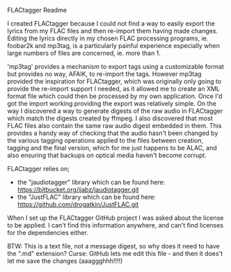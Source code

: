 FLACtagger Readme

I created FLACtagger because I could not find a way to easily export the lyrics from my
FLAC files and then re-import them having made changes. Editing the lyrics directly in
my chosen FLAC processing programs, ie. foobar2k and mp3tag, is a particularly painful experience
especially when large numbers of files are concerned, ie. more than 1.

'mp3tag' provides a mechanism to export tags using a customizable format but provides no way, AFAIK,
to re-import the tags. However mp3tag provided the inspiration for FLACtagger, which was originally
only going to provide the re-import support I needed, as it allowed me to create an XML format file
which could then be processed by my own application. Once I'd got the import working 
providing the export was relatively simple. On the way I discovered a way to generate digests of the
raw audio in FLACtagger which match the digests created by ffmpeg. I also discovered that most FLAC files
also contain the same raw audio digest embedded in them. This provides a handy way of checking that the audio
hasn't been changed by the various tagging operations applied to the files between creation, tagging and 
the final version, which for me just happens to be ALAC, and also ensuring that backups on optical
media haven't become corrupt.

FLACtagger relies on;
- the "jaudiotagger" library which can be found here: https://bitbucket.org/ijabz/jaudiotagger.git
- the "JustFLAC" library which can be found here: https://github.com/drogatkin/JustFLAC.git

When I set up the FLACtagger GitHub project I was asked about the license to be applied. I can't find this
information anywhere, and can't find licenses for the dependencies either.

BTW: This is a text file, not a message digest, so why does it need to have the ".md" extension?
Curse: GitHub lets me edit this file - and then it does't let me save the changes (aaaggghhh!!!!)
